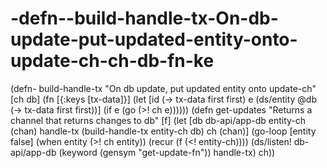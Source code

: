 # -defn--build-handle-tx-On-db-update-put-updated-entity-onto-update-ch-ch-db-fn-ke
(defn- build-handle-tx   "On db update, put updated entity onto update-ch"   [ch db]   (fn     [{:keys [tx-data]}]     (let [id (-> tx-data first first)           e (ds/entity @db (-> tx-data first first))]       (if e (go (>! ch e))))))  (defn get-updates   "Returns a channel that returns changes to db"   [f]   (let [db db-api/app-db         entity-ch (chan)         handle-tx (build-handle-tx entity-ch db)         ch (chan)]     (go-loop [entity false]              (when entity                (>! ch entity))              (recur (f (&lt;! entity-ch))))     (ds/listen! db-api/app-db (keyword (gensym "get-update-fn")) handle-tx)     ch))
